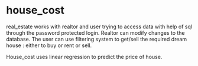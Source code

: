 # house_cost
real_estate works with realtor and user trying to access data with help of sql through the password protected login. Realtor can modify changes to the database. The user can use filtering system to get/sell the required dream house : either to buy or rent or sell. 

House_cost uses linear regression to predict the price of house.
